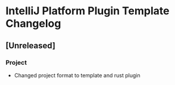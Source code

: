 <!-- Keep a Changelog guide -> https://keepachangelog.com -->

# IntelliJ Platform Plugin Template Changelog

## [Unreleased]

### Project
- Changed project format to template and rust plugin

